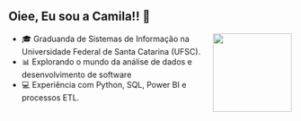 
## Oiee, Eu sou a Camila!! 👋
  <img align="right" height="140" src="https://user-images.githubusercontent.com/74038190/216649417-9acc58df-9186-4132-ad43-819a57babb67.gif">
  
  - 🎓 Graduanda de Sistemas de Informação na Universidade Federal de Santa Catarina (UFSC).
  - 📊 Explorando o mundo da análise de dados e desenvolvimento de software 
  - 💻 Experiência com Python, SQL, Power BI e processos ETL.











